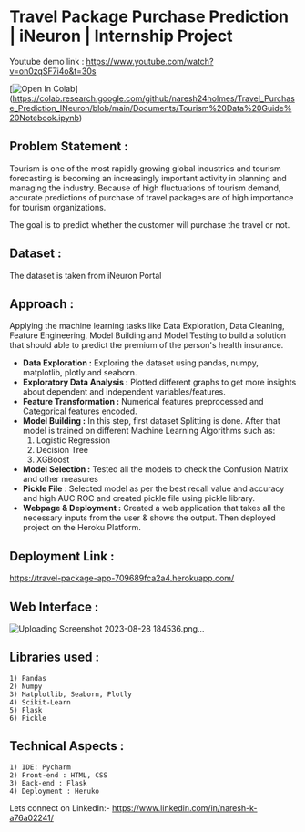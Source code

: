 # Travel Package Purchase Prediction | iNeuron | Internship Project
Youtube demo link : https://www.youtube.com/watch?v=on0zqSF7i4o&t=30s


[![Open In Colab](https://colab.research.google.com/assets/colab-badge.svg)]
(https://colab.research.google.com/github/naresh24holmes/Travel_Purchase_Prediction_INeuron/blob/main/Documents/Tourism%20Data%20Guide%20Notebook.ipynb)

## Problem Statement :

Tourism is one of the most rapidly growing global industries and tourism forecasting is becoming an increasingly important activity in planning and managing the industry. Because of high fluctuations of tourism demand, accurate predictions of purchase of travel packages are of high importance for tourism organizations. 

The goal is to predict whether the customer will purchase the travel or not.


## Dataset :

The dataset is taken from iNeuron Portal

## Approach :

Applying the machine learning tasks like Data Exploration, Data Cleaning, Feature Engineering, Model Building and Model Testing to build a solution that should able to predict the premium of the person's health insurance.

- **Data Exploration :** Exploring the dataset using pandas, numpy, matplotlib, plotly and seaborn.
- **Exploratory Data Analysis :** Plotted different graphs to get more insights about dependent and independent variables/features.
- **Feature Transformation :** Numerical features preprocessed and Categorical features encoded.
- **Model Building :** In this step, first dataset Splitting is done. After that model is trained on different Machine Learning Algorithms such as:
  1) Logistic Regression
  2) Decision Tree
  3) XGBoost
- **Model Selection :** Tested all the models to check the Confusion Matrix and other measures
- **Pickle File** : Selected model as per the best recall value and accuracy and high AUC ROC and created pickle file using pickle library.
- **Webpage & Deployment :** Created a web application that takes all the necessary inputs from the user & shows the output. Then deployed project on the Heroku Platform.

## Deployment Link :

https://travel-package-app-709689fca2a4.herokuapp.com/

## Web Interface :
![Uploading Screenshot 2023-08-28 184536.png…]()


## Libraries used :

    1) Pandas
    2) Numpy
    3) Matplotlib, Seaborn, Plotly
    4) Scikit-Learn
    5) Flask
    6) Pickle

## Technical Aspects :

    1) IDE: Pycharm
    2) Front-end : HTML, CSS
    3) Back-end : Flask
    4) Deployment : Heruko


Lets connect on LinkedIn:- https://www.linkedin.com/in/naresh-k-a76a02241/
 
